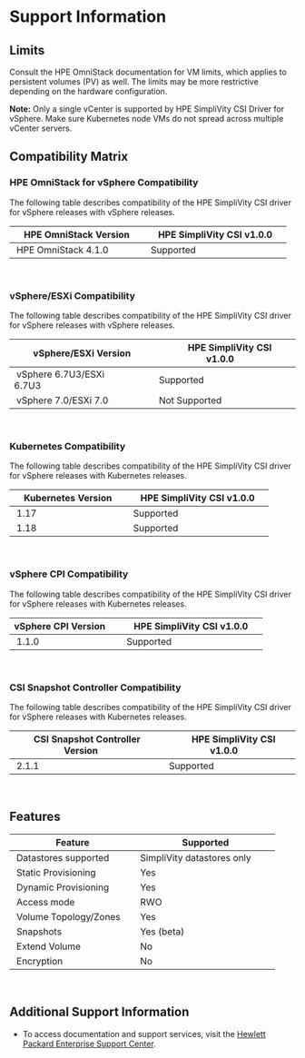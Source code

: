 <!-- markdownlint-disable MD033 -->
# Support Information

## Limits

Consult the HPE OmniStack documentation for VM limits, which applies to persistent volumes (PV) as well. The limits may be more restrictive depending on the hardware configuration.

**Note:** Only a single vCenter is supported by HPE SimpliVity CSI Driver for vSphere. Make sure Kubernetes node VMs do not spread across multiple vCenter servers.

## Compatibility Matrix <a id="compatibility_matrix"></a>

### HPE OmniStack for vSphere Compatibility

The following table describes compatibility of the HPE SimpliVity CSI driver for vSphere releases with vSphere releases.

|    HPE OmniStack Version    |    HPE SimpliVity CSI v1.0.0    |
| --------------------------- | ------------------------------- |
| HPE OmniStack 4.1.0         | Supported                       |

<br>

### vSphere/ESXi Compatibility

The following table describes compatibility of the HPE SimpliVity CSI driver for vSphere releases with vSphere releases.

|    vSphere/ESXi Version         |    HPE SimpliVity CSI v1.0.0    |
| ------------------------------- | ------------------------------- |
| vSphere 6.7U3/ESXi 6.7U3        | Supported                       |
| vSphere 7.0/ESXi 7.0            | Not Supported                   |

<br>

### Kubernetes Compatibility

The following table describes compatibility of the HPE SimpliVity CSI driver for vSphere releases with Kubernetes releases.

|    Kubernetes Version    |    HPE SimpliVity CSI v1.0.0    |
| ------------------------ | ------------------------------- |
| 1.17                     | Supported                       |
| 1.18                     | Supported                       |

<br>

### vSphere CPI Compatibility

The following table describes compatibility of the HPE SimpliVity CSI driver for vSphere releases with Kubernetes releases.

|   vSphere CPI Version    |    HPE SimpliVity CSI v1.0.0    |
| ------------------------ | ------------------------------- |
| 1.1.0                    | Supported                       |

<br>

### CSI Snapshot Controller Compatibility

The following table describes compatibility of the HPE SimpliVity CSI driver for vSphere releases with Kubernetes releases.

| CSI Snapshot Controller Version    |    HPE SimpliVity CSI v1.0.0    |
| ---------------------------------- | ------------------------------- |
| 2.1.1                              | Supported                       |

<br>

## Features

| Feature                     | Supported                         |
| --------------------------- | --------------------------------- |
| Datastores supported        | SimpliVity datastores only        |
| Static Provisioning         | Yes                               |
| Dynamic Provisioning        | Yes                               |
| Access mode                 | RWO                               |
| Volume Topology/Zones       | Yes                               |
| Snapshots                   | Yes (beta)                        |
| Extend Volume               | No                                |
| Encryption                  | No                                |

<br>

## Additional Support Information

* To access documentation and support services, visit the [Hewlett Packard Enterprise Support Center](https://support.hpe.com).
